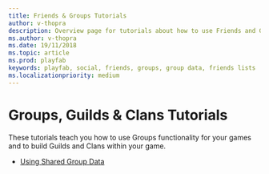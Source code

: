 ```yaml
---
title: Friends & Groups Tutorials
author: v-thopra
description: Overview page for tutorials about how to use Friends and Groups.
ms.author: v-thopra
ms.date: 19/11/2018
ms.topic: article
ms.prod: playfab
keywords: playfab, social, friends, groups, group data, friends lists
ms.localizationpriority: medium
---
```


# Groups, Guilds &amp; Clans Tutorials

These tutorials teach you how to use Groups functionality for your games and to build Guilds and Clans within your game.

- [Using Shared Group Data](using-shared-group-data.md)